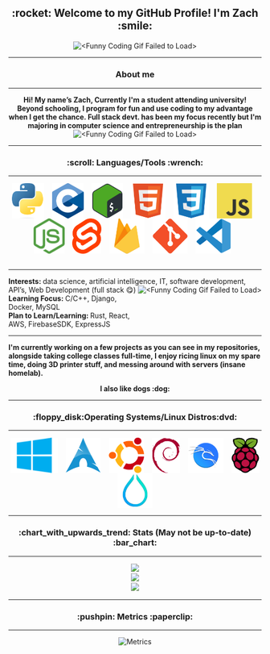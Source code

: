 <h2 align="center">:rocket: Welcome to my GitHub Profile! I'm Zach :smile:</h2>

<p align="center"> <img align="center" height="275" alt="<Funny Coding Gif Failed to Load>" src="assets/giphy.webp"> <br>
<hr>
<h3 align="center">About me</h3>
<hr>

<p align="center">
<strong> Hi! My name’s Zach, Currently I'm a student attending university!
<br>
Beyond schooling, I program for fun and use coding to my advantage when I get the chance. Full stack devt. has been my focus recently but I'm majoring in computer science and entrepreneurship is the plan</strong>

<br>

<img height="80" alt="<Funny Coding Gif Failed to Load>" src="assets/coding.gif">
<br>

</p>
<hr>
<div class="tools">
<h3 align="center">:scroll: Languages/Tools :wrench: </h3>
<hr>
<p align="center">
<img align="center" height="70" alt="Python" title="Python" src="assets/python.png"> 
&nbsp;&nbsp;
<img align="center" height="70" alt="C" title="C" src="assets/c.png">
&nbsp;&nbsp;
<img align="center" height="70" alt="Bash" title="Bash/Shell" src="assets/bashshell.png">
&nbsp;&nbsp;
<img align="center" height="70" alt="HTML5" title="HTML5" src="assets/html5.svg">
&nbsp;&nbsp;
<img align="center" height="70" alt="CSS3" title="CSS3" src="assets/css3.svg">
&nbsp;&nbsp;
<img align="center" height="70" alt="JS" title="JS" src="assets/js.png">
&nbsp;&nbsp;
<img align="center" height="70" alt="NodeJS" title="NodeJS" src="assets/nodejs.png">
&nbsp;&nbsp;
<img align="center" height="70" alt="Svelte" title="Svelte" src="assets/svelte.svg.png">
&nbsp;&nbsp;
<img align="center" height="70" alt="Firebase" title="Firebase" src="assets/firebase.svg">
&nbsp;&nbsp;
<img align="center" height="70" alt="Git" title="Git" src="assets/git.svg">
&nbsp;&nbsp;
<img align="center" height="70" alt="VSCode" title="VSCode" src="assets/vsc.svg">
&nbsp;&nbsp;
 <!--
<img align="center" height="70" alt="Fusion 360" title="Fusion 360" src="assets/f360.png">
&nbsp;&nbsp;
<img align="center" height="70" alt="Cura" title="Cura" src="assets/cura.png">
 -->
<br><br>
</p>
</div>
<hr>
<p align="left">
<strong> Interests: </strong>
 data science, artificial intelligence, IT, software development, API’s, Web Development (full stack 😋)

<img align="right" height="80" alt="<Funny Coding Gif Failed to Load>" src="assets/comp.gif">
<br>
<strong> Learning Focus: </strong>
C/C++, Django, Docker, MySQL 
<br>
<strong> Plan to Learn/Learning:
</strong> Rust, React, AWS, FirebaseSDK, ExpressJS
<strong>
<br>
<hr>
I'm currently working on a few projects as you can see in my repositories,
<br>
alongside taking college classes full-time, I enjoy ricing linux on my spare time, doing 3D printer stuff, and messing around with servers (insane homelab).
<br>
</p>
<p align="center">
I also like dogs :dog:
</strong>
</p>
<hr>
<h3 align="center">:floppy_disk:Operating Systems/Linux Distros:dvd:</h3>
<hr>
<p align="center">
<img align="center" height="70" alt="Windows" title="Windows" src="assets/windows.png"> 
&nbsp;&nbsp;
<img align="center" height="70" alt="Arch" title="Arch" src="assets/arch.png">
&nbsp;&nbsp;
<img align="center" height="70" alt="Ubuntu" title="Ubuntu" src="assets/ubuntu.png">
&nbsp;&nbsp;
<img align="center" height="70" alt="Debian" title="Debian" src="assets/debian.png">
&nbsp;&nbsp;
<img align="center" height="70" alt="Kali" title="Kali Linux" src="assets/kali.png">
&nbsp;&nbsp;
<img align="center" height="70" alt="RasPiOS" title="RaspberryPiOS" src="assets/raspios.svg">
<img align="center" height="70" alt="Hyprland" title="Window Manager (Hyprland)" src="assets/hyprland-nobg.png">
</p>
<hr>
<h3 align="center">:chart_with_upwards_trend: Stats (May not be up-to-date) :bar_chart: </h3>
<hr>
<div align="center">
<img src="https://github-readme-stats.vercel.app/api?username=zachltech&theme=tokyonight&show_icons=true">
<br />
<img src="https://github-readme-streak-stats.herokuapp.com/?user=zachltech&theme=tokyonight&show_icons=true">
<br/>
<img src="https://github-readme-stats.vercel.app/api/top-langs/?username=zachltech&layout=compact&theme=tokyonight&show_icons=true" width = 500>
</div>

<hr>
<h3 align="center">:pushpin: Metrics :paperclip:</h3>
<hr>
<div align="center">

![Metrics](https://metrics.lecoq.io/ZachLTech?template=classic&habits=1&stars=1&achievements=1&introduction=1&activity=1&repositories=1&base=header%2C%20activity%2C%20community%2C%20repositories%2C%20metadata&base.indepth=false&base.hireable=false&base.skip=false&repositories.batch=100&repositories.forks=false&repositories.affiliations=owner&stars=false&stars.limit=4&habits=false&habits.from=200&habits.days=14&habits.facts=true&habits.charts=false&habits.charts.type=classic&habits.trim=false&habits.languages.limit=8&habits.languages.threshold=0%25&repositories=false&repositories.featured=Smart-Mouse-Clicker%2C%20PhysicalSizeOfTheInternetSite%2C%20PortfolioLoadingPage&repositories.pinned=0&repositories.starred=0&repositories.random=0&repositories.order=featured%2C%20pinned%2C%20starred%2C%20random&achievements=false&achievements.threshold=C&achievements.secrets=true&achievements.display=detailed&achievements.limit=0&activity=false&activity.limit=5&activity.load=300&activity.days=14&activity.visibility=all&activity.timestamps=false&activity.filter=all&introduction=false&introduction.title=true&config.timezone=America%2FNew_York)

</div>
